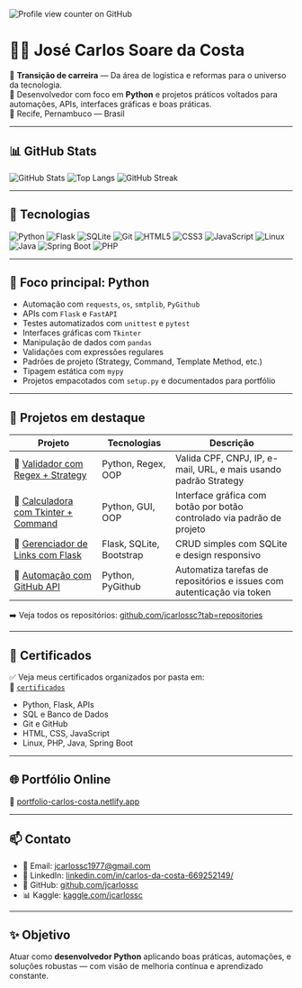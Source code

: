 ![Profile view counter on GitHub](https://komarev.com/ghpvc/?username=jcarlossc)
# 👨‍💻 José Carlos Soare da Costa

🔁 **Transição de carreira** — Da área de logística e reformas para o universo da tecnologia.  
🐍 Desenvolvedor com foco em **Python** e projetos práticos voltados para automações, APIs, interfaces gráficas e boas práticas.  
📍 Recife, Pernambuco — Brasil

---

## 📊 GitHub Stats

![GitHub Stats](https://github-readme-stats.vercel.app/api?username=jcarlossc&show_icons=true&theme=radical)
![Top Langs](https://github-readme-stats.vercel.app/api/top-langs/?username=jcarlossc&layout=compact&theme=radical)
![GitHub Streak](https://streak-stats.demolab.com/?user=jcarlossc&theme=radical)


---

## 🚀 Tecnologias

![Python](https://img.shields.io/badge/-Python-3776AB?style=for-the-badge&logo=python&logoColor=white)
![Flask](https://img.shields.io/badge/-Flask-000000?style=for-the-badge&logo=flask)
![SQLite](https://img.shields.io/badge/-SQLite-003B57?style=for-the-badge&logo=sqlite)
![Git](https://img.shields.io/badge/-Git-F05032?style=for-the-badge&logo=git)
![HTML5](https://img.shields.io/badge/-HTML5-E34F26?style=for-the-badge&logo=html5&logoColor=white)
![CSS3](https://img.shields.io/badge/-CSS3-1572B6?style=for-the-badge&logo=css3)
![JavaScript](https://img.shields.io/badge/-JavaScript-F7DF1E?style=for-the-badge&logo=javascript&logoColor=black)
![Linux](https://img.shields.io/badge/-Linux-FCC624?style=for-the-badge&logo=linux&logoColor=black)
![Java](https://img.shields.io/badge/-Java-007396?style=for-the-badge&logo=java&logoColor=white)
![Spring Boot](https://img.shields.io/badge/-SpringBoot-6DB33F?style=for-the-badge&logo=springboot)
![PHP](https://img.shields.io/badge/-PHP-777BB4?style=for-the-badge&logo=php&logoColor=white)

---

## 🧠 Foco principal: Python

- Automação com `requests`, `os`, `smtplib`, `PyGithub`
- APIs com `Flask` e `FastAPI`
- Testes automatizados com `unittest` e `pytest`
- Interfaces gráficas com `Tkinter`
- Manipulação de dados com `pandas`
- Validações com expressões regulares
- Padrões de projeto (Strategy, Command, Template Method, etc.)
- Tipagem estática com `mypy`
- Projetos empacotados com `setup.py` e documentados para portfólio

---

## 📂 Projetos em destaque

| Projeto | Tecnologias | Descrição |
|--------|-------------|-----------|
| 🔐 [Validador com Regex + Strategy](https://github.com/jcarlossc/validador-strategy-pattern) | Python, Regex, OOP | Valida CPF, CNPJ, IP, e-mail, URL, e mais usando padrão Strategy |
| 🎨 [Calculadora com Tkinter + Command](https://github.com/jcarlossc/calculadora-tkinter-command) | Python, GUI, OOP | Interface gráfica com botão por botão controlado via padrão de projeto |
| 🔗 [Gerenciador de Links com Flask](https://github.com/jcarlossc/gerenciador-links-flask) | Flask, SQLite, Bootstrap | CRUD simples com SQLite e design responsivo |
| 🤖 [Automação com GitHub API](https://github.com/jcarlossc/github-api-automation) | Python, PyGithub | Automatiza tarefas de repositórios e issues com autenticação via token |

➡️ Veja todos os repositórios: [github.com/jcarlossc?tab=repositories](https://github.com/jcarlossc?tab=repositories)

---

## 🏅 Certificados

✅ Veja meus certificados organizados por pasta em:  
📁 [`certificados`](https://github.com/jcarlossc/certificados)

- Python, Flask, APIs
- SQL e Banco de Dados
- Git e GitHub
- HTML, CSS, JavaScript
- Linux, PHP, Java, Spring Boot

---

## 🌐 Portfólio Online

🎯 [portfolio-carlos-costa.netlify.app](https://portfolio-carlos-costa.netlify.app/)

---

## 📫 Contato

- 📧 Email: [jcarlossc1977@gmail.com](mailto:jcarlossc1977@gmail.com)  
- 💼 LinkedIn: [linkedin.com/in/carlos-da-costa-669252149/](https://www.linkedin.com/in/carlos-da-costa-669252149/)  
- 🐙 GitHub: [github.com/jcarlossc](https://github.com/jcarlossc)  
- 📊 Kaggle: [kaggle.com/jcarlossc](https://www.kaggle.com/jcarlossc/code)

---

## ✨ Objetivo

Atuar como **desenvolvedor Python** aplicando boas práticas, automações, e soluções robustas — com visão de melhoria contínua e aprendizado constante.



          
          
          
          
          
          
          
          
          
          
          
          
          
          
          
          
          
